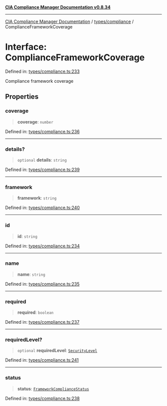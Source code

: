 [**CIA Compliance Manager Documentation v0.8.34**](../../../README.md)

***

[CIA Compliance Manager Documentation](../../../modules.md) / [types/compliance](../README.md) / ComplianceFrameworkCoverage

# Interface: ComplianceFrameworkCoverage

Defined in: [types/compliance.ts:233](https://github.com/Hack23/cia-compliance-manager/blob/a33140701dae02a85d2f0d957645dda4d2c4da41/src/types/compliance.ts#L233)

Compliance framework coverage

## Properties

### coverage

> **coverage**: `number`

Defined in: [types/compliance.ts:236](https://github.com/Hack23/cia-compliance-manager/blob/a33140701dae02a85d2f0d957645dda4d2c4da41/src/types/compliance.ts#L236)

***

### details?

> `optional` **details**: `string`

Defined in: [types/compliance.ts:239](https://github.com/Hack23/cia-compliance-manager/blob/a33140701dae02a85d2f0d957645dda4d2c4da41/src/types/compliance.ts#L239)

***

### framework

> **framework**: `string`

Defined in: [types/compliance.ts:240](https://github.com/Hack23/cia-compliance-manager/blob/a33140701dae02a85d2f0d957645dda4d2c4da41/src/types/compliance.ts#L240)

***

### id

> **id**: `string`

Defined in: [types/compliance.ts:234](https://github.com/Hack23/cia-compliance-manager/blob/a33140701dae02a85d2f0d957645dda4d2c4da41/src/types/compliance.ts#L234)

***

### name

> **name**: `string`

Defined in: [types/compliance.ts:235](https://github.com/Hack23/cia-compliance-manager/blob/a33140701dae02a85d2f0d957645dda4d2c4da41/src/types/compliance.ts#L235)

***

### required

> **required**: `boolean`

Defined in: [types/compliance.ts:237](https://github.com/Hack23/cia-compliance-manager/blob/a33140701dae02a85d2f0d957645dda4d2c4da41/src/types/compliance.ts#L237)

***

### requiredLevel?

> `optional` **requiredLevel**: [`SecurityLevel`](../../cia/type-aliases/SecurityLevel.md)

Defined in: [types/compliance.ts:241](https://github.com/Hack23/cia-compliance-manager/blob/a33140701dae02a85d2f0d957645dda4d2c4da41/src/types/compliance.ts#L241)

***

### status

> **status**: [`FrameworkComplianceStatus`](FrameworkComplianceStatus.md)

Defined in: [types/compliance.ts:238](https://github.com/Hack23/cia-compliance-manager/blob/a33140701dae02a85d2f0d957645dda4d2c4da41/src/types/compliance.ts#L238)
